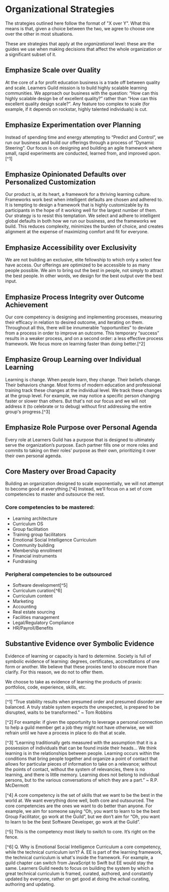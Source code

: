 # Organizational Strategies

The strategies outlined here follow the format of "X over Y". What this means is that, given a choice between the two, we agree to choose one over the other in most situations.

These are strategies that apply at the _organizational_ level: these are the guides we use when making decisions that affect the whole organization or a significant subset of it.

## Emphasize Scale over Quality

At the core of a for profit education business is a trade off between quality and scale. Learners Guild mission is to build highly scalable learning communities. We approach our business with the question: “How can this highly scalable design be of excellent quality?” rather than “How can this excellent quality design scale?”. Any feature too complex to scale (for example, if it depends on rockstar, highly talented individuals) is cut.

## Emphasize Experimentation over Planning

Instead of spending time and energy attempting to “Predict and Control”, we run our business and build our offerings through a process of “Dynamic Steering”. Our focus is on designing and building an agile framework where small, rapid experiments are conducted, learned from, and improved upon.[^1]

## Emphasize Opinionated Defaults over Personalized Customization

Our product is, at its heart, a framework for a thriving learning culture. Frameworks work best when intelligent defaults are chosen and adhered to. It is tempting to design a framework that is highly customizable by its participants in the hope of it working well for the largest number of them. Our strategy is to resist this temptation. We select and adhere to intelligent global defaults in both how we run our business, and the frameworks we build. This reduces complexity, minimizes the burden of choice, and creates alignment at the expense of maximizing comfort and fit for everyone.

## Emphasize Accessibility over Exclusivity

We are not building an exclusive, elite fellowship to which only a select few have access. Our offerings are optimized to be accessible to as many people possible. We aim to bring out the best in people, not simply to attract the best people. In other words, we design for the best output over the best input.

## Emphasize Process Integrity over Outcome Achievement

Our core competency is designing and implementing processes, measuring their efficacy in relation to desired outcome, and iterating on them. Throughout all this, there will be innumerable “opportunities” to deviate from a process in order to improve an outcome. This temporary “success” results in a weaker process, and on a second order: a less effective process framework. We focus more on learning faster than doing better.[^2]

## Emphasize Group Learning over Individual Learning

Learning is change. When people learn, they change. Their beliefs change. Their behaviors change. Most forms of modern education and professional training track these changes at the individual level. We track these changes at the group level. For example, we may notice a specific person changing faster or slower than others. But that's not our focus and we will not address it (to celebrate or to debug) without first addressing the entire group's progress.[^3]

## Emphasize Role Purpose over Personal Agenda

Every role at Learners Guild has a purpose that is designed to ultimately serve the organization’s purpose. Each partner fills one or more roles and commits to taking on their roles’ purpose as their own, prioritizing it over their own personal agenda.

## Core Mastery over Broad Capacity

Building an organization designed to scale exponentially, we will not attempt to become good at everything.[^4]</sup> Instead, we’ll focus on a set of core competencies to master and outsource the rest.

### Core competencies to be mastered:

* Learning architecture
* Curriculum OS
* Group facilitation
* Training group facilitators
* Emotional Social Intelligence Curriculum
* Community building
* Membership enrollment
* Financial instruments
* Fundraising

### Peripheral competencies to be outsourced

* Software development[^5]
* Curriculum curation[^6]
* Curriculum content
* Marketing
* Accounting
* Real estate sourcing
* Facilities management
* Legal/Regulatory Compliance
* HR/Payroll/Benefits

## Substantive Evidence over Symbolic Evidence

Evidence of learning or capacity is hard to determine. Society is full of symbolic evidence of learning: degrees, certificates, accreditations of one form or another. We believe that these proxies tend to obscure more than clarify. For this reason, we do not to offer them.

We choose to take as evidence of learning the products of praxis: portfolios, code, experience, skills, etc.

---

[^1] “True stability results when presumed order and presumed disorder are balanced. A truly stable system expects the unexpected, is prepared to be disrupted, waits to be transformed.” ~ Tom Robbins

[^2]  For example: if given the opportunity to leverage a personal connection to help a guild member get a job they might not have otherwise, we will refrain until we have a process in place to do that at scale.

[^3] “Learning traditionally gets measured with the assumption that it is a possession of individuals that can be found inside their heads… We think learning is in the relationships between people. Learning occurs within the conditions that bring people together and organize a point of contact that allows for particular pieces of information to take on a relevance; without the points of contact, without the system of relevancies, there is no learning, and there is little memory. Learning does not belong to individual persons, but to the various conversations of which they are a part.” ~ R.P. McDermott

[^4]  A core competency is the set of skills that we want to be the best in the world at. We want everything done well, both core and outsourced. The core competencies are the ones we want to do better than anyone. For example, we aim for someone saying “Oh, you want to learn to be the best Group Facilitator, go work at the Guild”, but we don’t aim for “Oh, you want to learn to be the best Software Developer, go work at the Guild”.

[^5] This is the competency most likely to switch to core. It’s right on the fence.

[^6] Q. Why is Emotional Social Intelligence Curriculum a core competency, while the technical curriculum isn’t? A. EE is part of the learning framework, the technical curriculum is what's inside the framework. For example, a guild chapter can switch from JavaScript to Swift but EE would stay the same. Learners Guild needs to focus on building the system by which a great technical curriculum is framed, curated, authored, and constantly updated by everyone, rather on get good at doing the actual curating, authoring and updating.
